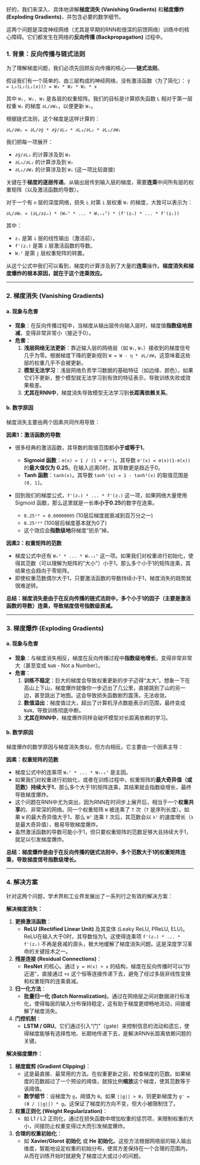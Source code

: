 好的，我们来深入、具体地讲解**梯度消失 (Vanishing Gradients)** 和**梯度爆炸 (Exploding Gradients)**，并包含必要的数学细节。

这两个问题是深度神经网络（尤其是早期的RNN和很深的前馈网络）训练中的核心障碍。它们都发生在网络的**反向传播 (Backpropagation)** 过程中。

### 1. 背景：反向传播与链式法则

为了理解梯度问题，我们必须先回顾反向传播的核心——**链式法则**。

假设我们有一个简单的、由三层构成的神经网络，没有激活函数（为了简化）：
`ŷ = L₃(L₂(L₁(x))) = W₃ * W₂ * W₁ * x`

其中 `W₁, W₂, W₃` 是各层的权重矩阵。我们的目标是计算损失函数 `L` 相对于第一层权重 `W₁` 的梯度 `∂L/∂W₁`，以便更新 `W₁`。

根据链式法则，这个梯度是这样计算的：

`∂L/∂W₁ = ∂L/∂ŷ * ∂ŷ/∂L₃ * ∂L₃/∂L₂ * ∂L₂/∂W₁`

我们把每一项展开：
*   `∂ŷ/∂L₃` 的计算涉及到 `W₃`
*   `∂L₃/∂L₂` 的计算涉及到 `W₂`
*   `∂L₂/∂W₁` 的计算涉及到 `W₁` (这一项比较直接)

关键在于**梯度的逐层传递**。从输出层传到输入层的梯度，需要**连乘**中间所有层的权重矩阵（以及激活函数的导数）。

对于一个有 `n` 层的深度网络，损失 `L` 对第 `i` 层权重 `Wᵢ` 的梯度，大致可以表示为：

`∂L/∂Wᵢ ≈ (∂L/∂zₙ) * (Wₙᵀ * ... * Wᵢ₊₁ᵀ) * (f'(zₙ) * ... * f'(zᵢ))`

其中：
*   `zᵢ` 是第 `i` 层的线性输出（激活前）。
*   `f'(zᵢ)` 是第 `i` 层激活函数的导数。
*   `Wⱼᵀ` 是第 `j` 层权重矩阵的转置。

从这个公式中我们可以看到，梯度的计算涉及到了大量的**连乘**操作。**梯度消失和梯度爆炸的根本原因，就在于这个连乘效应。**

---

### 2. 梯度消失 (Vanishing Gradients)

#### a. 现象与危害

*   **现象**：在反向传播过程中，当梯度从输出层传向输入层时，梯度值**指数级地衰减**，变得非常非常小（接近于0）。
*   **危害**：
    1.  **浅层网络无法更新**：靠近输入层的网络层（如 `W₁`, `W₂`）接收到的梯度信号几乎为零。根据梯度下降的更新规则 `W = W - η * ∂L/∂W`，这意味着这些层的权重几乎不会被更新。
    2.  **模型无法学习**：浅层网络负责学习数据的基础特征（如边缘、颜色）。如果它们不更新，整个模型就无法学习到有效的特征表示，导致训练失败或效果极差。
    3.  **尤其在RNN中**，梯度消失导致模型无法学习到**长距离依赖关系**。

#### b. 数学原因

梯度消失主要由两个因素共同作用导致：

**因素1：激活函数的导数**

*   很多经典的激活函数，其导数的取值范围都**小于或等于1**。
    *   **Sigmoid 函数**：`σ(x) = 1 / (1 + e⁻ˣ)`。其导数 `σ'(x) = σ(x)(1-σ(x))` 的**最大值仅为 0.25**。在输入远离0时，其导数更是趋近于0。
    *   **Tanh 函数**：`tanh(x)`。其导数 `tanh'(x) = 1 - tanh²(x)` 的取值范围是 `(0, 1]`。

*   回到我们的梯度公式，`f'(zₙ) * ... * f'(zᵢ)` 这一项，如果网络大量使用 Sigmoid 函数，那么这里就是一长串**小于0.25**的数字在连乘。
    *   `0.25¹⁰ ≈ 0.00000095` (10层后梯度就衰减到百万分之一)
    *   `0.25¹⁰⁰` (100层后梯度基本就为0了)
    *   这个效应会**指数级地**将梯度“扼杀”掉。

**因素2：权重矩阵的范数**

*   梯度公式中还有 `Wₙᵀ * ... * Wᵢ₊₁ᵀ` 这一项。如果我们对权重进行初始化，使得其范数（可以理解为矩阵的“大小”）小于1，那么多个小于1的矩阵连乘，其结果也会趋向于零矩阵。
*   即使权重范数偶尔大于1，只要激活函数的导数持续小于1，梯度消失的趋势就很难逆转。

**总结：梯度消失是由于在反向传播的链式法则中，多个小于1的因子（主要是激活函数的导数）连乘，导致梯度信号指数级衰减。**

---

### 3. 梯度爆炸 (Exploding Gradients)

#### a. 现象与危害

*   **现象**：与梯度消失相反，梯度在反向传播过程中**指数级地增长**，变得非常非常大（甚至变成 `NaN` - Not a Number）。
*   **危害**：
    1.  **训练不稳定**：巨大的梯度会导致权重更新的步子迈得“太大”。想象一下在高山上下山，梯度爆炸就像你一步迈出了几公里，直接跳到了山的另一边，甚至跳出了地图。这会导致损失函数剧烈震荡，无法收敛。
    2.  **数值溢出**：梯度值过大，超出了计算机浮点数能表示的范围，最终变成 `NaN`，导致训练彻底中断。
    3.  **尤其在RNN中**，梯度爆炸同样会破坏模型对长距离依赖的学习。

#### b. 数学原因

梯度爆炸的数学原因与梯度消失类似，但方向相反。它主要由一个因素主导：

**因素：权重矩阵的范数**

*   梯度公式中的连乘项 `Wₙᵀ * ... * Wᵢ₊₁ᵀ` 是主因。
*   如果我们对权重进行初始化，或者在训练过程中，权重矩阵的**最大奇异值（或范数）持续大于1**，那么多个大于1的矩阵连乘，其结果就会指数级增长，最终导致梯度爆炸。
*   这个问题在RNN中尤为突出，因为RNN在时间步上展开后，相当于一个**权重共享**的、非常深的网络。同一个权重矩阵 `W` 被连乘了 `T` 次（`T` 是序列长度）。如果 `W` 的最大奇异值大于1，那么 `Wᵀ` 连乘 `T` 次后，其范数会以 `λᵀ` 的速度增长（`λ` 是最大奇异值），极易导致梯度爆炸。
*   虽然激活函数的导数可能小于1，但只要权重矩阵的范数足够大且持续大于1，就足以引发梯度爆炸。

**总结：梯度爆炸是由于在反向传播的链式法则中，多个范数大于1的权重矩阵连乘，导致梯度信号指数级增长。**

---

### 4. 解决方案

针对这两个问题，学术界和工业界发展出了一系列行之有效的解决方案：

**解决梯度消失：**

1.  **更换激活函数**：
    *   **ReLU (Rectified Linear Unit)** 及其变体 (Leaky ReLU, PReLU, ELU)。ReLU在输入大于0时，其导数恒为1。这使得连乘项 `f'(zₙ) * ... * f'(zᵢ)` 不再是衰减的源头，极大地缓解了梯度消失问题。这是深度学习革命的关键技术之一。
2.  **残差连接 (Residual Connections)**：
    *   **ResNet** 的核心。通过 `y = H(x) + x` 的结构，梯度在反向传播时可以“抄近道”，直接通过 `+x` 这个恒等连接传递下去，避免了经过多层非线性变换和权重矩阵的连乘衰减。
3.  **归一化方法**：
    *   **批量归一化 (Batch Normalization)**。通过在网络层之间对数据进行标准化，使得每层的输入分布保持稳定，这有助于梯度更顺畅地流动，间接缓解了梯度消失。
4.  **门控机制**：
    *   **LSTM / GRU**。它们通过引入“门”（gate）来控制信息的流动和遗忘，使得梯度能够有选择性地、长期地传递下去，是解决RNN长距离依赖问题的关键。

**解决梯度爆炸：**

1.  **梯度裁剪 (Gradient Clipping)**：
    *   这是最直接、最常用的方法。在权重更新之前，检查梯度的范数。如果梯度的范数超过了一个预设的阈值，就按比例**缩放**这个梯度，使其范数等于该阈值。
    *   **数学细节**：设梯度为 `g`，阈值为 `θ`。如果 `||g|| > θ`，则更新梯度为 `g' = (θ / ||g||) * g`。这保证了梯度的方向不变，但大小被限制住了。
2.  **权重正则化 (Weight Regularization)**：
    *   如 L1 / L2 正则化，通过在损失函数中增加权重的惩罚项，来限制权重的大小，间接防止权重变得过大而引发梯度爆炸。
3.  **合理的权重初始化**：
    *   如 **Xavier/Glorot 初始化** 或 **He 初始化**。这些方法根据网络层的输入输出维度，智能地设定权重的初始分布，使其方差保持在一个合理的范围内，从而在训练开始时就避免了梯度过大或过小的问题。